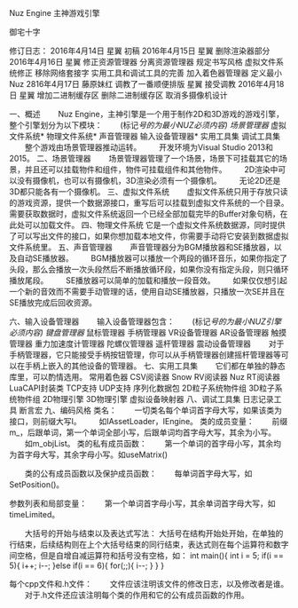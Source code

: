 Nuz Engine
主神游戏引擎

御宅十字


修订日志：
2016年4月14日 星翼 初稿
2016年4月15日 星翼 删除渲染器部分
2016年4月16日 星翼 修正资源管理器
分离资源管理器
规定书写风格
虚拟文件系统修正
移除网络套接字
实用工具和调试工具的完善
加入着色器管理器
定义最小Nuz
2816年4月17日 藤原妹红 调教了一番顺便排版
星翼 接受调教
2016年4月18日 星翼 增加二进制缓存区
删除二进制缓存区
取消多摄像机设计

一、概述
　　Nuz Engine，主神引擎是一个用于制作2D和3D游戏的游戏引擎，整个引擎划分为以下模块：
　　(标记*号的为最小NUZ必须内容)
场景管理器*
虚拟文件系统*
物理文件系统*
声音管理器
输入设备管理器*
实用工具集
调试工具集
　　整个游戏由场景管理器推动运转。
　　开发环境为Visual Studio 2013和2015。
二、场景管理器
　　场景管理器管理了一个场景，场景下可挂载其它的场景，并且还可以挂载物件和组件，物件可挂载组件和其他物件。
　　2D渲染中可以没有摄像机，也可以有摄像机，3D渲染必须有一个摄像机。
　　无论2D还是3D都只能各有一个摄像机。
三、虚拟文件系统
　　虚拟文件系统只用于存放只读的游戏资源，提供一个数据源接口，重写后可以挂载到虚拟文件系统的一个目录。需要获取数据时，虚拟文件系统返回一个已经全部加载完毕的Buffer对象句柄，在此处可以加载文件。
四、物理文件系统
    它是一个虚拟文件系统数据源，同时提供了可以写出文件的接口，如果你想加载本地文件，你需要手动将它安装到数据虚拟文件系统里。
五、声音管理器
　　声音管理器分为BGM播放器和SE播放器，以及自动SE播放器。
　　BGM播放器可以播放一个两段的循环音乐，如果你指定了头段，那么会播放一次头段然后不断播放循环段，如果你没有指定头段，则只循环播放尾段。
　　SE播放器可以简单的加载和播放一段音效。
　　如果仅仅想引起一个新的音效而不需要手动管理的话，使用自动SE播放器，只播放一次SE并且在SE播放完成后回收资源。

六、输入设备管理器
　　输入设备管理器包含：
　　(标记*号的为最小NUZ引擎必须内容)
键盘管理器*
鼠标管理器
手柄管理器
VR设备管理器
AR设备管理器
触摸管理器
重力加速度计管理器
陀螺仪管理器
遥杆管理器
震动设备管理器
　　对于手柄管理器，它只能接受手柄按钮管理，你可以从手柄管理器创建摇杆管理器等可以在手柄上嵌入的其他设备的管理器。
七、实用工具集
　　它们都在单独的静态库里，可以酌情选用。
常用着色器
CSV阅读器
Snow RV阅读器
Nuz RT阅读器
LuaCAPI封装类
TCP支持
UDP支持
序列化数据包
2D粒子系统物件组
3D粒子系统物件组
2D物理引擎
3D物理引擎
虚拟设备映射器
八、调试工具集
日志记录工具
断言宏
九、编码风格
类名：
　　一切类名每个单词首字母大写，如果该类为接口，则前缀大写I。
　　如IAssetLoader，IEngine。
类的成员变量：
　　前缀m_，后跟单词，第一个单词全部小写，后跟单词均首字母大写，其余为小写。
　　如m_objList。
类的私有成员函数：
　　第一个单词的首字母小写，其余均为首字母大写，其余字母小写。如useMatrix()

　　类的公有成员函数以及保护成员函数：
　　每单词首字母大写，如SetPosition()。

参数列表和局部变量：
　　第一个单词首字母小写，其余单词首字母大写，如timeLimited。

　　大括号的开始与结束以及表达式写法：
大括号在结构开始处开始，在单独的行结束，后续结构则在上个大括号结束的同行结束，表达式则在每个运算符和数字间空格，但是自增自减运算符和括号没有空格，如：
int main(){
    int i = 5;
    if(i == 5){
        i++;
        i--;
    }else if(i == 6){
        for(;;){
            i--;
        }
    }
}

每个cpp文件和.h文件：
　　文件应该注明该文件的修改日志，以及修改者是谁。
　　对于.h文件还应该注明每个类的作用和它的公有成员函数的作用。